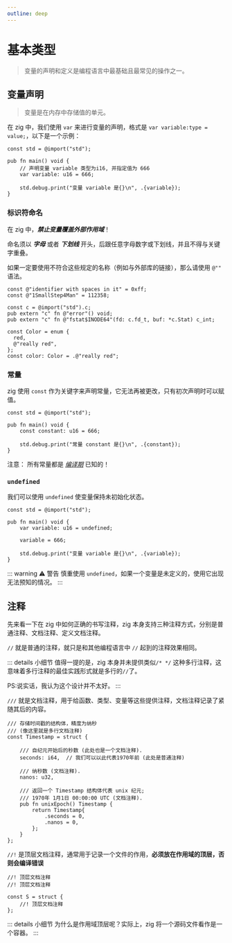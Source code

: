 ```yaml
---
outline: deep
---
```


# 基本类型

> 变量的声明和定义是编程语言中最基础且最常见的操作之一。

## 变量声明

> 变量是在内存中存储值的单元。

在 zig 中，我们使用 `var` 来进行变量的声明，格式是 `var variable:type = value;`，以下是一个示例：

```zig
const std = @import("std");

pub fn main() void {
    // 声明变量 variable 类型为i16, 并指定值为 666
    var variable: u16 = 666;

    std.debug.print("变量 variable 是{}\n", .{variable});
}
```

### 标识符命名

在 zig 中，**_禁止变量覆盖外部作用域_**！

命名须以 **_字母_** 或者 **_下划线_** 开头，后跟任意字母数字或下划线，并且不得与关键字重叠。

如果一定要使用不符合这些规定的名称（例如与外部库的链接），那么请使用 `@""` 语法。

```zig
const @"identifier with spaces in it" = 0xff;
const @"1SmallStep4Man" = 112358;

const c = @import("std").c;
pub extern "c" fn @"error"() void;
pub extern "c" fn @"fstat$INODE64"(fd: c.fd_t, buf: *c.Stat) c_int;

const Color = enum {
  red,
  @"really red",
};
const color: Color = .@"really red";
```

### 常量

zig 使用 `const` 作为关键字来声明常量，它无法再被更改，只有初次声明时可以赋值。

```zig
const std = @import("std");

pub fn main() void {
    const constant: u16 = 666;

    std.debug.print("常量 constant 是{}\n", .{constant});
}
```

注意： 所有常量都是 [_编译期_](/advanced/comptime) 已知的！

### `undefined`

我们可以使用 `undefined` 使变量保持未初始化状态。

```zig
const std = @import("std");

pub fn main() void {
    var variable: u16 = undefined;

    variable = 666;

    std.debug.print("变量 variable 是{}\n", .{variable});
}
```

::: warning ⚠️ 警告
慎重使用 `undefined`，如果一个变量是未定义的，使用它出现无法预知的情况。
:::

## 注释

先来看一下在 zig 中如何正确的书写注释，zig 本身支持三种注释方式，分别是普通注释、文档注释、定义文档注释。

`//` 就是普通的注释，就只是和其他编程语言中 `//` 起到的注释效果相同。

::: details 小细节
值得一提的是，zig 本身并未提供类似`/* */` 这种多行注释，这意味着多行注释的最佳实践形式就是多行的`//`了。

PS:说实话，我认为这个设计并不太好。
:::

`///` 就是文档注释，用于给函数、类型、变量等这些提供注释，文档注释记录了紧随其后的内容。

```zig
/// 存储时间戳的结构体，精度为纳秒
/// (像这里就是多行文档注释)
const Timestamp = struct {

    /// 自纪元开始后的秒数 (此处也是一个文档注释).
    seconds: i64,  // 我们可以以此代表1970年前 (此处是普通注释)

    /// 纳秒数 (文档注释).
    nanos: u32,

    /// 返回一个 Timestamp 结构体代表 unix 纪元;
    /// 1970年 1月1日 00:00:00 UTC (文档注释).
    pub fn unixEpoch() Timestamp {
        return Timestamp{
            .seconds = 0,
            .nanos = 0,
        };
    }
};
```

`//!` 是顶层文档注释，通常用于记录一个文件的作用，**必须放在作用域的顶层，否则会编译错误**

```zig
//! 顶层文档注释
//! 顶层文档注释

const S = struct {
    //! 顶层文档注释
};
```

::: details 小细节
为什么是作用域顶层呢？实际上，zig 将一个源码文件看作是一个容器。
:::
